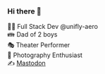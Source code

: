 ### Hi there 👋

👨‍💻 Full Stack Dev @unifly-aero \
👪 Dad of 2 boys \
🎭 Theater Performer \
📸 Photography Enthusiast \
✍️ <a rel="me" href="https://nerdculture.de/@youri">Mastodon</a>

